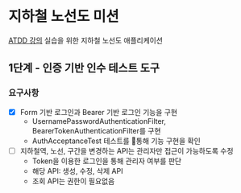 # 지하철 노선도 미션
[ATDD 강의](https://edu.nextstep.camp/c/R89PYi5H) 실습을 위한 지하철 노선도 애플리케이션

## 1단계 - 인증 기반 인수 테스트 도구
### 요구사항
- [x] Form 기반 로그인과 Bearer 기반 로그인 기능을 구현
    - UsernamePasswordAuthenticationFilter, BearerTokenAuthenticationFilter를 구현
    - AuthAcceptanceTest 테스트를 통해 기능 구현을 확인
- [ ] 지하철역, 노선, 구간을 변경하는 API는 관리자만 접근이 가능하도록 수정
    - Token을 이용한 로그인을 통해 관리자 여부를 판단
    - 해당 API: 생성, 수정, 삭제 API
    - 조회 API는 권한이 필요없음